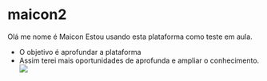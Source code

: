 # maicon2
Olá me nome é Maicon
Estou usando esta plataforma como teste em aula.
- O objetivo é aprofundar a plataforma
- Assim terei mais oportunidades de aprofunda e ampliar o conhecimento.
  ![](https://tenor.com/pt-BR/view/true-correct-dwight-schrute-rainn-wilson-right-gif-23822659)

  

